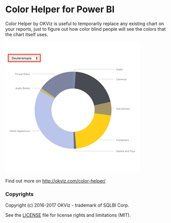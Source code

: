# Color Helper for Power BI

Color Helper by OKViz is useful to temporarily replace any existing chart on your reports, just to figure out how color blind people will see the colors that the chart itself uses. 

![alt tag](screenshot.png)

Find out more on http://okviz.com/color-helper/


### Copyrights

Copyright (c) 2016-2017 OKViz - trademark of SQLBI Corp.

See the [LICENSE](/LICENSE) file for license rights and limitations (MIT).